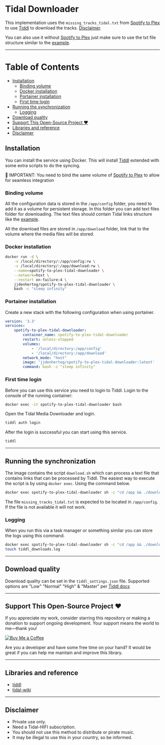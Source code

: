
# Tidal Downloader

This implementation uses the `missing_tracks_tidal.txt` from [Spotify to Plex](https://github.com/jjdenhertog/spotify-to-plex) to use [Tiddl](https://github.com/oskvr37/tiddl) to download the tracks. [Disclaimer](https://github.com/yaronzz/Tidal-Media-Downloader?tab=readme-ov-file#-disclaimer).

You can also use it without [Spotify to Plex](https://github.com/jjdenhertog/spotify-to-plex) just make sure to use the txt file structure similar to the [example](misc/example.txt).

-------

# Table of Contents
* [Installation](#installation)
  * [Binding volume](#binding-volume)
  * [Docker installation](#docker-installation)
  * [Portainer installation](#portainer-installation)
  * [First time login](#first-time-login)
* [Running the synchronization](#running-the-synchronization)
  * [Logging](#logging)
* [Download quality](#download-quality)
* [Support This Open-Source Project ❤️](#support-this-open-source-project-️)
* [Libraries and reference](#libraries-and-reference)
* [Disclaimer](#disclaimer)

## Installation

You can install the service using Docker. This will install [Tiddl](https://github.com/oskvr37/tiddl) extended with some extra scripts to do the syncing. 

🚨 IMPORTANT: You need to bind the same volume of [Spotify to Plex](https://github.com/jjdenhertog/spotify-to-plex) to allow for seamless integration

### Binding volume

All the configuration data is stored in the `/app/config` folder, you need to add it as a volume for persistent storage. In this folder you can add text files folder for downloading. The text files should contain Tidal links structure like the [example](misc/example.txt).

All the download files are stored in `/app/download` folder, link that to the volume where the media files will be stored.

### Docker installation

```sh
docker run -d \
    -v /local/directory/:/app/config:rw \
    -v /local/directory/:/app/download:rw \
    --name=spotify-to-plex-tidal-downloader \
    --network=host \
    --restart on-failure:4 \
    jjdenhertog/spotify-to-plex-tidal-downloader \
    bash -c "sleep infinity"
```

### Portainer installation

Create a new stack with the following configuration when using portainer.

```yaml
version: '3.3'
services:
    spotify-to-plex-tidal-downloader:
        container_name: spotify-to-plex-tidal-downloader
        restart: unless-stopped
        volumes:
            - '/local/directory:/app/config'
            - '/local/directory:/app/download'
        network_mode: "host"
        image: 'jjdenhertog/spotify-to-plex-tidal-downloader:latest'
        command: bash -c "sleep infinity"
```

### First time login

Before you can use this service you need to login to Tiddl. Login to the console of the running container:

```bash
docker exec -it spotify-to-plex-tidal-downloader bash
```

Open the Tidal Media Downloader and login. 


```bash
tiddl auth login
```

After the login is successful you can start using this service.

```bash
tiddl
```

-----------

## Running the synchronization

The image contains the script `download.sh` which can process a text file that contains links that can be processed by Tiddl. The easiest way to execute the script is by using `docker exec`. Using the command below.

```bash
docker exec spotify-to-plex-tidal-downloader sh -c "cd /app && ./download.sh missing_tracks_tidal.txt"
```

The file `missing_tracks_tidal.txt` is expected to be located in `/app/config`. If the file is not available it will not work.

### Logging

When you run this via a task manager or something similar you can store the logs using this command.

```bash
docker exec spotify-to-plex-tidal-downloader sh -c "cd /app && ./download.sh missing_tracks_tidal.txt" > /volume2/Share/tiddl_downloads.log
touch tiddl_downloads.log
```
-----------

## Download quality

Download quality can be set in the `tiddl_settings.json` file. 
Supported options are "Low" "Normal" "High" & "Master" per [Tiddl docs](https://github.com/oskvr37/tiddl?tab=readme-ov-file#download-quality)


------------

## Support This Open-Source Project ❤️

If you appreciate my work, consider starring this repository or making a donation to support ongoing development. Your support means the world to me—thank you!

[![Buy Me a Coffee](https://www.buymeacoffee.com/assets/img/custom_images/orange_img.png)](https://www.buymeacoffee.com/jjdenhertog)

Are you a developer and have some free time on your hand? It would be great if you can help me maintain and improve this library.

------------

## Libraries and reference

- [tiddl](https://github.com/oskvr37/tiddl)
- [tidal-wiki](https://github.com/Fokka-Engineering/TIDAL/wiki)

------------

## Disclaimer
- Private use only.
- Need a Tidal-HIFI subscription. 
- You should not use this method to distribute or pirate music.
- It may be illegal to use this in your country, so be informed.
